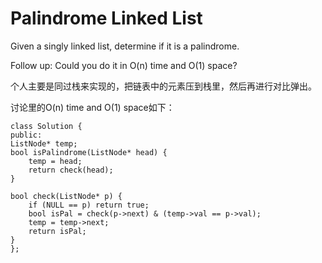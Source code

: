 Palindrome Linked List
==
Given a singly linked list, determine if it is a palindrome.

Follow up:
Could you do it in O(n) time and O(1) space?

个人主要是同过栈来实现的，把链表中的元素压到栈里，然后再进行对比弹出。

讨论里的O(n) time and O(1) space如下：

    class Solution {
    public:
    ListNode* temp;
    bool isPalindrome(ListNode* head) {
        temp = head;
        return check(head);
    }
    
    bool check(ListNode* p) {
        if (NULL == p) return true;
        bool isPal = check(p->next) & (temp->val == p->val);
        temp = temp->next;
        return isPal;
    }
    };
